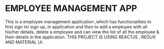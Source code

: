 # EMPLOYEE MANAGEMENT APP
This is a employee management application ,which has functionalities to  first sign in/ sign up, in application and then to add a employee with all his/her details, delete a employee and can view the list of all the employee & their details in the application.
THIS PROJECT IS USING REACTJS , REDUX AND MATERIAL UI.
